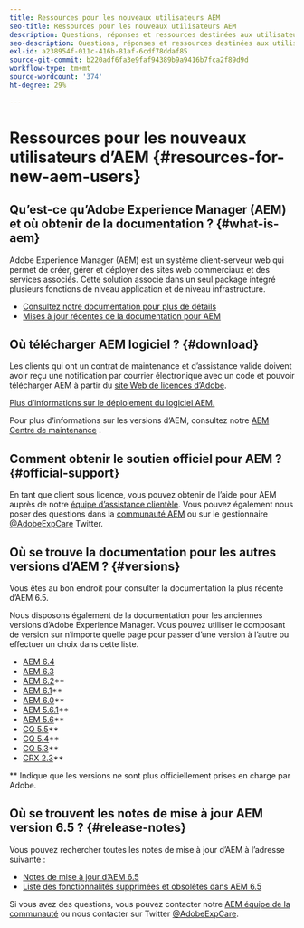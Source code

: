 ```yaml
---
title: Ressources pour les nouveaux utilisateurs AEM
seo-title: Ressources pour les nouveaux utilisateurs AEM
description: Questions, réponses et ressources destinées aux utilisateurs qui découvrent les AEM
seo-description: Questions, réponses et ressources destinées aux utilisateurs qui découvrent les AEM
exl-id: a238954f-011c-416b-81af-6cdf78ddaf85
source-git-commit: b220adf6fa3e9faf94389b9a9416b7fca2f89d9d
workflow-type: tm+mt
source-wordcount: '374'
ht-degree: 29%

---
```


# Ressources pour les nouveaux utilisateurs d’AEM {#resources-for-new-aem-users}

## Qu’est-ce qu’Adobe Experience Manager (AEM) et où obtenir de la documentation ? {#what-is-aem}

Adobe Experience Manager (AEM) est un système client-serveur web qui permet de créer, gérer et déployer des sites web commerciaux et des services associés. Cette solution associe dans un seul package intégré plusieurs fonctions de niveau application et de niveau infrastructure.

* [Consultez notre documentation pour plus de détails](/help/sites-deploying/home.md)
* [Mises à jour récentes de la documentation pour AEM](https://helpx.adobe.com/experience-manager/documentation-updates.html)

## Où télécharger AEM logiciel ? {#download}

Les clients qui ont un contrat de maintenance et d’assistance valide doivent avoir reçu une notification par courrier électronique avec un code et pouvoir télécharger AEM à partir du [site Web de licences d’Adobe](http://licensing.adobe.com/).

[Plus d’informations sur le déploiement du logiciel AEM.](/help/sites-deploying/home.md)

Pour plus d’informations sur les versions d’AEM, consultez notre [AEM Centre de maintenance](https://helpx.adobe.com/experience-manager/aem-releases-updates.html) .

## Comment obtenir le soutien officiel pour AEM ? {#official-support}

En tant que client sous licence, vous pouvez obtenir de l’aide pour AEM auprès de notre [équipe d’assistance clientèle](https://helpx.adobe.com/fr/marketing-cloud/contact-support.html). Vous pouvez également nous poser des questions dans la [communauté AEM](https://forums.adobe.com/community/experience-cloud/marketing-cloud/experience-manager) ou sur le gestionnaire [@AdobeExpCare](https://twitter.com/adobeexpcare) Twitter.

## Où se trouve la documentation pour les autres versions d’AEM ? {#versions}

Vous êtes au bon endroit pour consulter la documentation la plus récente d’AEM 6.5.

Nous disposons également de la documentation pour les anciennes versions d’Adobe Experience Manager. Vous pouvez utiliser le composant de version sur n’importe quelle page pour passer d’une version à l’autre ou effectuer un choix dans cette liste.

* [AEM 6.4](https://experienceleague.adobe.com/docs/experience-manager-64.html?lang=fr)
* [AEM 6.3](https://helpx.adobe.com/fr/support/experience-manager/6-3.html)
* [AEM 6.2](https://experienceleague.adobe.com/docs/experience-manager-release-information/aem-release-updates/previous-updates/aem-previous-versions.html?lang=fr#previous-updates)**
* [AEM 6.1](https://docs.adobe.com/docs/en/aem/6-1.html)**
* [AEM 6.0](https://docs.adobe.com/docs/en/aem/6-0.html)**
* [AEM 5.6.1](https://experienceleague.adobe.com/docs/experience-manager-release-information/aem-release-updates/previous-updates/aem-previous-versions.html?lang=fr#previous-updates)**
* [AEM 5.6](https://helpx.adobe.com/experience-manager/aem-previous-versions.html)**
* [CQ 5.5](https://helpx.adobe.com/experience-manager/aem-previous-versions.html)**
* [CQ 5.4](https://helpx.adobe.com/experience-manager/aem-previous-versions.html)**
* [CQ 5.3](https://helpx.adobe.com/experience-manager/aem-previous-versions.html)**
* [CRX 2.3](https://helpx.adobe.com/experience-manager/aem-previous-versions.html)**

** Indique que les versions ne sont plus officiellement prises en charge par Adobe.

## Où se trouvent les notes de mise à jour AEM version 6.5 ? {#release-notes}

Vous pouvez rechercher toutes les notes de mise à jour d’AEM à l’adresse suivante :

* [Notes de mise à jour d’AEM 6.5](/help/release-notes/home.md)
* [Liste des fonctionnalités supprimées et obsolètes dans AEM 6.5](/help/release-notes/deprecated-removed-features.md)

Si vous avez des questions, vous pouvez contacter notre [AEM équipe de la communauté](http://help-forums.adobe.com/content/adobeforums/en/experience-manager-forum/adobe-experience-manager.html) ou nous contacter sur Twitter [@AdobeExpCare](https://twitter.com/adobeexpcare).
